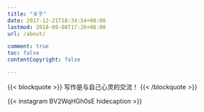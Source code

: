 ```yaml
---
title: "关于"
date: 2017-12-21T18:34:54+08:00
lastmod: 2018-09-08T17:26+08:00
url: /about/

comment: true
toc: false
contentCopyright: false

---
```


{{< blockquote >}}
写作是与自己心灵的交流！
{{< /blockquote >}}

{{< instagram BV2WqHGh0sE hidecaption >}}
